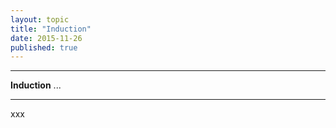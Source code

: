 ```yaml
---
layout: topic
title: "Induction"
date: 2015-11-26
published: true
---
```




***
<b>Induction</b>  ...

***

xxx
